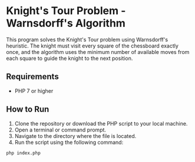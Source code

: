 # Knight's Tour Problem - Warnsdorff's Algorithm

This program solves the Knight's Tour problem using Warnsdorff's heuristic. The knight must visit every square of the chessboard exactly once, and the algorithm uses the minimum number of available moves from each square to guide the knight to the next position.

## Requirements

- PHP 7 or higher

## How to Run

1. Clone the repository or download the PHP script to your local machine.
2. Open a terminal or command prompt.
3. Navigate to the directory where the file is located.
4. Run the script using the following command:

```bash
php index.php
